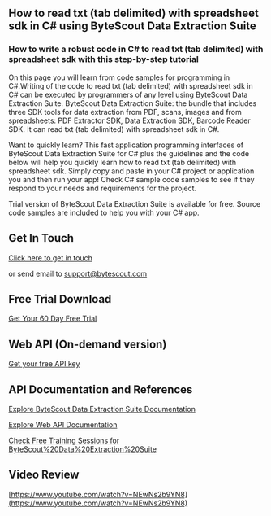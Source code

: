 ## How to read txt (tab delimited) with spreadsheet sdk in C# using ByteScout Data Extraction Suite

### How to write a robust code in C# to read txt (tab delimited) with spreadsheet sdk with this step-by-step tutorial

On this page you will learn from code samples for programming in C#.Writing of the code to read txt (tab delimited) with spreadsheet sdk in C# can be executed by programmers of any level using ByteScout Data Extraction Suite. ByteScout Data Extraction Suite: the bundle that includes three SDK tools for data extraction from PDF, scans, images and from spreadsheets: PDF Extractor SDK, Data Extraction SDK, Barcode Reader SDK. It can read txt (tab delimited) with spreadsheet sdk in C#.

Want to quickly learn? This fast application programming interfaces of ByteScout Data Extraction Suite for C# plus the guidelines and the code below will help you quickly learn how to read txt (tab delimited) with spreadsheet sdk.  Simply copy and paste in your C# project or application you and then run your app! Check C# sample code samples to see if they respond to your needs and requirements for the project.

Trial version of ByteScout Data Extraction Suite is available for free. Source code samples are included to help you with your C# app.

## Get In Touch

[Click here to get in touch](https://bytescout.zendesk.com/hc/en-us/requests/new?subject=ByteScout%20Data%20Extraction%20Suite%20Question)

or send email to [support@bytescout.com](mailto:support@bytescout.com?subject=ByteScout%20Data%20Extraction%20Suite%20Question) 

## Free Trial Download

[Get Your 60 Day Free Trial](https://bytescout.com/download/web-installer?utm_source=github-readme)

## Web API (On-demand version)

[Get your free API key](https://pdf.co/documentation/api?utm_source=github-readme)

## API Documentation and References

[Explore ByteScout Data Extraction Suite Documentation](https://bytescout.com/documentation/index.html?utm_source=github-readme)

[Explore Web API Documentation](https://pdf.co/documentation/api?utm_source=github-readme)

[Check Free Training Sessions for ByteScout%20Data%20Extraction%20Suite](https://academy.bytescout.com/)

## Video Review

[https://www.youtube.com/watch?v=NEwNs2b9YN8](https://www.youtube.com/watch?v=NEwNs2b9YN8)